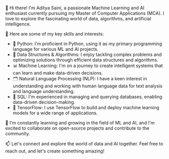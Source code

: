 👋 Hi there! I'm Aditya Saini, a passionate Machine Learning and AI enthusiast currently pursuing my Master of Computer Applications (MCA). I love to explore the fascinating world of data, algorithms, and artificial intelligence.

🌟 Here are some of my key skills and interests:
- 🐍 Python: I'm proficient in Python, using it as my primary programming language for various ML and AI projects.
- 🧩 Data Structures & Algorithms: I enjoy tackling complex problems and optimizing solutions through efficient data structures and algorithms.
- 📊 Machine Learning: I'm on a journey to create intelligent systems that can learn and make data-driven decisions.
- 🗂️ Natural Language Processing (NLP): I have a keen interest in understanding and working with human language data for text analysis and language understanding.
- 💾 SQL: I'm experienced in managing and querying databases, enabling data-driven decision-making.
- 🧠 TensorFlow: I use TensorFlow to build and deploy machine learning models for a wide range of applications.

🚀 I'm constantly learning and growing in the field of ML and AI, and I'm excited to collaborate on open-source projects and contribute to the community.

📫 Let's connect and explore the world of data and AI together. Feel free to reach out, and let's create something amazing!


<!---
Adityasaini9595/Adityasaini9595 is a ✨ special ✨ repository because its `README.md` (this file) appears on your GitHub profile.
You can click the Preview link to take a look at your changes.
--->

